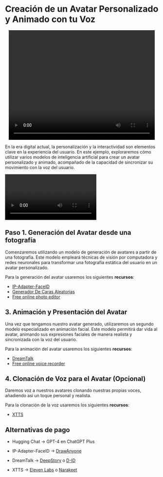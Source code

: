 # Creación de un Avatar Personalizado y Animado con tu Voz

<p align="center">
<video width="480" height="360" controls>
  <source src="assets/avatar.mp4" type="video/mp4">
  Tu navegador no soporta el elemento de video.
</video>
</p>

En la era digital actual, la personalización y la interactividad son elementos clave en la experiencia del usuario. En este ejemplo, exploraremos cómo utilizar varios modelos de inteligencia artificial para crear un avatar personalizado y animado, acompañado de la capacidad de sincronizar su movimiento con la voz del usuario.

![](assets/avatar.mp4)

## Paso 1. Generación del Avatar desde una fotografía
Comenzaremos utilizando un modelo de generación de avatares a partir de una fotografía. Este modelo empleará técnicas de visión por computadora y redes neuronales para transformar una fotografía estática del usuario en un avatar personalizado.

Para la generación del avatar usaremos los siguientes **recursos**:

- [IP-Adapter-FaceID](https://huggingface.co/spaces/multimodalart/Ip-Adapter-FaceID)
- [Generador De Caras Aleatorias](https://www.thispersondoesnotexist.com/)
- [Free online photo editor](https://www.fotor.com/photo-editor-app/editor/basic)

## 3. Animación y Presentación del Avatar
Una vez que tengamos nuestro avatar generado, utilizaremos un segundo modelo especializado en animación facial. Este modelo permitirá dar vida al avatar, animando sus expresiones faciales de manera realista y sincronizada con la voz del usuario.

Para la animación del avatar usaremos los siguientes **recursos**:
- [DreamTalk](https://huggingface.co/spaces/fffiloni/dreamtalk)
- [Free online voice recorder](https://voice-recorder-online.com/)

## 4. Clonación de Voz para el Avatar (Opcional)
Daremos voz a nuestros avatares clonando nuestras propias voces, añadiendo así un toque personal y realista.

Para la clonación de la voz usaremos los siguientes **recursos**:

- [XTTS](https://huggingface.co/spaces/coqui/xtts)


## Alternativas de pago

-  Hugging Chat -> GPT-4 en ChatGPT Plus

- IP-Adapter-FaceID -> [DrawAnyone](https://drawanyone.ai) 

- DreamTalk -> [DeepStory](https://www.myheritage.es/deepstory)  o [D-ID](https://www.d-id.com)

- XTTS -> [Eleven Labs](https://elevenlabs.io) o [Narakeet](https://www.narakeet.com)
